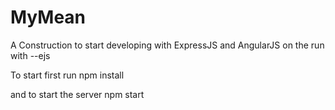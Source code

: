 # MyMean
A Construction to start developing with ExpressJS and AngularJS on the run with --ejs

To start first run
npm install 

and to start the server
npm start
